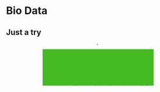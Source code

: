 <html>
  <tilte>
  </tilte>
  <body>
    <h1> Bio Data
    </h1>
    <h2> Just a try </h2>
    <MARQUEE Width= "50%"> This is a try for my data</MARQUEE>
<MARQUEE Height= "100" Hspace= "100" Bgcolor= "#44BB22"
Direction= "up"> I am Joshua Thomas Rajan
                 Studying in +2
                 Cs student/MARQUEE>
<MARQUEE Height= "20" Vspace= "30" Bgcolor= "#FFBB00"
Direction= "right"> This is a small project
</MARQUEE>
  </body>
</html>
